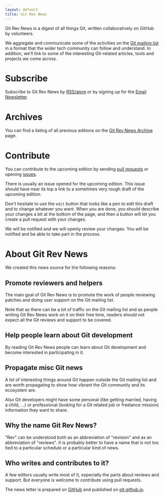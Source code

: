 ```yaml
---
layout: default
title: Git Rev News
---
```


Git Rev News is a digest of all things Git, written collaboratively on
GitHub by volunteers.

We aggregate and communicate some of the activities on the [Git mailing list](mailto:git@vger.kernel.org)
in a format that the wider tech community can follow and understand. In addition, we'll link to
some of the interesting Git-related articles, tools and projects we come across.

# Subscribe

Subscribe to Git Rev News by [RSS/atom](/feed.xml) or by signing up for the
[Email Newsletter](http://eepurl.com/bjP2WT).

# Archives

You can find a listing of all previous editions on the [Git Rev News Archive](/rev_news/) page.

# Contribute

You can contribute to the upcoming edition by sending [pull requests](https://github.com/git/git.github.io/pulls)
or opening [issues](https://github.com/git/git.github.io/issues).

There is usually an issue opened for the upcoming edition. This issue
should have near its top a link to a sometimes very rough draft of the
upcoming edition.

Don't hesitate to use the `edit` button that looks like a pen to edit
this draft and to change whatever you want. When you are done, you
should describe your changes a bit at the bottom of the page, and then
a button will let you create a pull request with your changes.

We will be notified and we will openly review your changes. You will
be notified and be able to take part in the process.

# About Git Rev News

We created this news source for the following reasons:

## Promote reviewers and helpers

The main goal of Git Rev News is to promote the work of people
reviewing patches and doing user support on the Git mailing list.

Note that as there can be a lot of traffic on the Git mailing list and
as people writing Git Rev News work on it on their free time, readers
should not expect all the Git reviews and support to be covered.

## Help people learn about Git development

By reading Git Rev News people can learn about Git development and
become interested in participating in it.

## Propagate misc Git news

A lot of interesting things around Git happen outside the Git mailing
list and are worth propagating to show how vibrant the Git community
and its ecosystem are.

Also Git developers might have some personal (like getting married,
having a child, ...) or professional (looking for a Git related job or
freelance mission) information they want to share.

## Why the name Git Rev News?

"Rev" can be understood both as an abbreviation of "revision" and as
an abbreviation of "reviews". It is probably better to have a name
that is not too tied to a particular schedule or a particular kind of
news.

## Who writes and contributes to it?

A few editors usually write most of it, especially the parts about
reviews and support. But everyone is welcome to contribute using pull
requests.

The news letter is prepared on [GitHub](https://github.com/git/git.github.io)
and published on [git.github.io](https://git.github.io).



